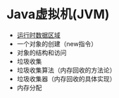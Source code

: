 # Java虚拟机(JVM)

- [运行时数据区域](<https://github.com/Xer97/Java-MindMapping/blob/master/docs/JVM/%E8%BF%90%E8%A1%8C%E6%97%B6%E6%95%B0%E6%8D%AE%E5%8C%BA%E5%9F%9F.md>)
- 一个对象的创建（new指令）
- 对象的结构和访问
- 垃圾收集
- 垃圾收集算法（内存回收的方法论）
- 垃圾收集器（内存回收的具体实现）
- 内存分配


